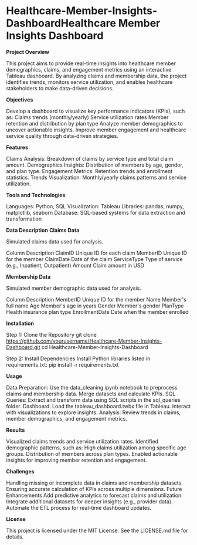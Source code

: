 # Healthcare-Member-Insights-DashboardHealthcare Member Insights Dashboard
**Project Overview**

This project aims to provide real-time insights into healthcare member demographics, claims, and engagement metrics using an interactive Tableau dashboard. 
By analyzing claims and membership data, the project identifies trends, monitors service utilization, and enables healthcare stakeholders to make data-driven decisions.

**Objectives**

Develop a dashboard to visualize key performance indicators (KPIs), such as:
Claims trends (monthly/yearly)
Service utilization rates
Member retention and distribution by plan type
Analyze member demographics to uncover actionable insights.
Improve member engagement and healthcare service quality through data-driven strategies.

**Features**

Claims Analysis: Breakdown of claims by service type and total claim amount.
Demographics Insights: Distribution of members by age, gender, and plan type.
Engagement Metrics: Retention trends and enrollment statistics.
Trends Visualization: Monthly/yearly claims patterns and service utilization.

**Tools and Technologies**

Languages: Python, SQL
Visualization: Tableau
Libraries: pandas, numpy, matplotlib, seaborn
Database: SQL-based systems for data extraction and transformation

**Data Description**
**Claims Data**

Simulated claims data used for analysis.

Column	Description
ClaimID	Unique ID for each claim
MemberID	Unique ID for the member
ClaimDate	Date of the claim
ServiceType	Type of service (e.g., Inpatient, Outpatient)
Amount	Claim amount in USD

**Membership Data**

Simulated member demographic data used for analysis.

Column	Description
MemberID	Unique ID for the member
Name	Member's full name
Age	Member's age in years
Gender	Member's gender
PlanType	Health insurance plan type
EnrollmentDate	Date when the member enrolled


**Installation**

Step 1: Clone the Repository
git clone https://github.com/yourusername/Healthcare-Member-Insights-Dashboard.git
cd Healthcare-Member-Insights-Dashboard

Step 2: Install Dependencies
Install Python libraries listed in requirements.txt:
pip install -r requirements.txt

**Usage**

Data Preparation:
Use the data_cleaning.ipynb notebook to preprocess claims and membership data.
Merge datasets and calculate KPIs.
SQL Queries:
Extract and transform data using SQL scripts in the sql_queries folder.
Dashboard:
Load the tableau_dashboard.twbx file in Tableau.
Interact with visualizations to explore insights.
Analysis:
Review trends in claims, member demographics, and engagement metrics.

**Results**

Visualized claims trends and service utilization rates.
Identified demographic patterns, such as:
High claims utilization among specific age groups.
Distribution of members across plan types.
Enabled actionable insights for improving member retention and engagement.

**Challenges**

Handling missing or incomplete data in claims and membership datasets.
Ensuring accurate calculation of KPIs across multiple dimensions.
Future Enhancements
Add predictive analytics to forecast claims and utilization.
Integrate additional datasets for deeper insights (e.g., provider data).
Automate the ETL process for real-time dashboard updates.

**License**

This project is licensed under the MIT License. See the LICENSE.md file for details.
